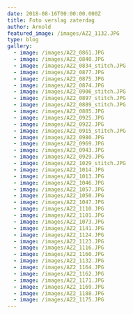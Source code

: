 ```yaml
---
date: 2018-08-16T00:00:00.000Z
title: Foto verslag zaterdag
author: Arnold
featured_image: /images/AZ2_1132.JPG
type: blog
gallery:
  - image: /images/AZ2_0861.JPG
  - image: /images/AZ2_0840.JPG
  - image: /images/AZ2_0834_stitch.JPG
  - image: /images/AZ2_0877.JPG
  - image: /images/AZ2_0875.JPG
  - image: /images/AZ2_0874.JPG
  - image: /images/AZ2_0906_stitch.JPG
  - image: /images/AZ2_0897_stitch.JPG
  - image: /images/AZ2_0889_stitch.JPG
  - image: /images/AZ2_0885.JPG
  - image: /images/AZ2_0925.JPG
  - image: /images/AZ2_0922.JPG
  - image: /images/AZ2_0915_stitch.JPG
  - image: /images/AZ2_0980.JPG
  - image: /images/AZ2_0969.JPG
  - image: /images/AZ2_0943.JPG
  - image: /images/AZ2_0929.JPG
  - image: /images/AZ2_1029_stitch.JPG
  - image: /images/AZ2_1014.JPG
  - image: /images/AZ2_1013.JPG
  - image: /images/AZ2_1046.JPG
  - image: /images/AZ2_1057.JPG
  - image: /images/AZ2_1050.JPG
  - image: /images/AZ2_1047.JPG
  - image: /images/AZ2_1110.JPG
  - image: /images/AZ2_1101.JPG
  - image: /images/AZ2_1073.JPG
  - image: /images/AZ2_1141.JPG
  - image: /images/AZ2_1124.JPG
  - image: /images/AZ2_1123.JPG
  - image: /images/AZ2_1116.JPG
  - image: /images/AZ2_1160.JPG
  - image: /images/AZ2_1132.JPG
  - image: /images/AZ2_1164.JPG
  - image: /images/AZ2_1162.JPG
  - image: /images/AZ2_1171.JPG
  - image: /images/AZ2_1169.JPG
  - image: /images/AZ2_1188.JPG
  - image: /images/AZ2_1175.JPG
---
```

